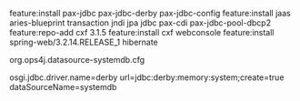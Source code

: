 feature:install pax-jdbc pax-jdbc-derby pax-jdbc-config
feature:install jaas aries-blueprint transaction jndi jpa jdbc pax-cdi pax-jdbc-pool-dbcp2
feature:repo-add cxf 3.1.5
feature:install cxf webconsole
feature:install spring-web/3.2.14.RELEASE_1 hibernate

org.ops4j.datasource-systemdb.cfg

osgi.jdbc.driver.name=derby
url=jdbc:derby:memory:system;create=true
dataSourceName=systemdb

